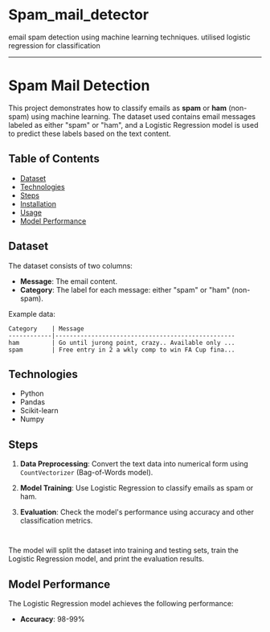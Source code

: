 # Spam_mail_detector
email spam detection using machine learning techniques.
utilised logistic regression for classification

---

# Spam Mail Detection

This project demonstrates how to classify emails as **spam** or **ham** (non-spam) using machine learning. The dataset used contains email messages labeled as either "spam" or "ham", and a Logistic Regression model is used to predict these labels based on the text content.

## Table of Contents
- [Dataset](#dataset)
- [Technologies](#technologies)
- [Steps](#steps)
- [Installation](#installation)
- [Usage](#usage)
- [Model Performance](#model-performance)

## Dataset
The dataset consists of two columns:
- **Message**: The email content.
- **Category**: The label for each message: either "spam" or "ham" (non-spam).

Example data:
```
Category    | Message
------------|--------------------------------------------------
ham         | Go until jurong point, crazy.. Available only ...
spam        | Free entry in 2 a wkly comp to win FA Cup fina...
```

## Technologies
- Python
- Pandas
- Scikit-learn
- Numpy

## Steps
1. **Data Preprocessing**: Convert the text data into numerical form using `CountVectorizer` (Bag-of-Words model).
2. **Model Training**: Use Logistic Regression to classify emails as spam or ham.
3. **Evaluation**: Check the model's performance using accuracy and other classification metrics.

   ```


The model will split the dataset into training and testing sets, train the Logistic Regression model, and print the evaluation results.

## Model Performance

The Logistic Regression model achieves the following performance:

- **Accuracy**: 98-99%

